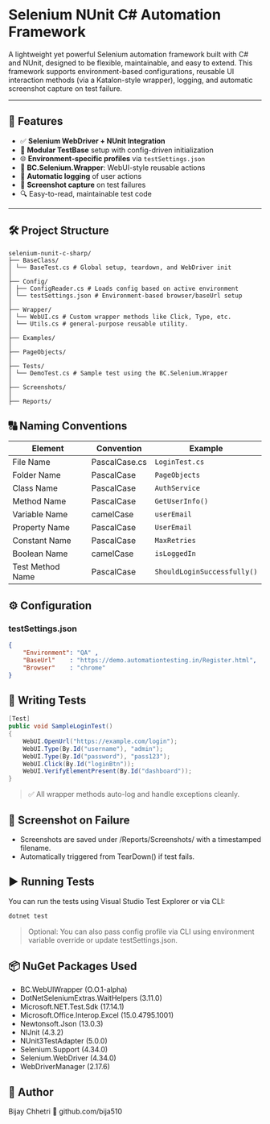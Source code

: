 # Selenium NUnit C# Automation Framework

A lightweight yet powerful Selenium automation framework built with C# and NUnit, designed to be flexible, maintainable, and easy to extend. This framework supports environment-based configurations, reusable UI interaction methods (via a Katalon-style wrapper), logging, and automatic screenshot capture on test failure.

---

## 🚀 Features

- ✅ **Selenium WebDriver + NUnit Integration**
- 🧱 **Modular TestBase** setup with config-driven initialization
- 🌐 **Environment-specific profiles** via `testSettings.json`
- 🔁 **BC.Selenium.Wrapper**: WebUI-style reusable actions
- 📝 **Automatic logging** of user actions
- 📸 **Screenshot capture** on test failures
- 🔍 Easy-to-read, maintainable test code

---

## 🛠 Project Structure
```
selenium-nunit-c-sharp/
├── BaseClass/
│ └── BaseTest.cs # Global setup, teardown, and WebDriver init
│
├── Config/
│ ├── ConfigReader.cs # Loads config based on active environment
│ └── testSettings.json # Environment-based browser/baseUrl setup
│
├── Wrapper/
│ └── WebUI.cs # Custom wrapper methods like Click, Type, etc.
│ └── Utils.cs # general-purpose reusable utility.
│
├── Examples/
│
├── PageObjects/
│
├── Tests/
│ └── DemoTest.cs # Sample test using the BC.Selenium.Wrapper
│
├── Screenshots/
│
├── Reports/

```
## 🔠 Naming Conventions

| Element          | Convention    | Example               |
|------------------|---------------|-----------------------|
| File Name        | PascalCase.cs | `LoginTest.cs`        |
| Folder Name      | PascalCase    | `PageObjects`         |
| Class Name       | PascalCase   | `AuthService`         |
| Method Name      | PascalCase   | `GetUserInfo()`       |
| Variable Name    | camelCase    | `userEmail`           |
| Property Name    | PascalCase   | `UserEmail`           |
| Constant Name    | PascalCase   | `MaxRetries`          |
| Boolean Name     | camelCase    | `isLoggedIn`          |
| Test Method Name | PascalCase   | `ShouldLoginSuccessfully()` |



## ⚙️ Configuration

### testSettings.json

```json
{
    "Environment": "QA" ,
    "BaseUrl"    : "https://demo.automationtesting.in/Register.html",
    "Browser"    : "chrome"
}

```

## 🧪 Writing Tests
```csharp
[Test]
public void SampleLoginTest()
{
    WebUI.OpenUrl("https://example.com/login");
    WebUI.Type(By.Id("username"), "admin");
    WebUI.Type(By.Id("password"), "pass123");
    WebUI.Click(By.Id("loginBtn"));
    WebUI.VerifyElementPresent(By.Id("dashboard"));
}
```
> ✅ All wrapper methods auto-log and handle exceptions cleanly.

## 📸 Screenshot on Failure
- Screenshots are saved under /Reports/Screenshots/ with a timestamped filename.
- Automatically triggered from TearDown() if test fails.

## ▶️ Running Tests
You can run the tests using Visual Studio Test Explorer or via CLI:
```bash
dotnet test
```
> Optional: You can also pass config profile via CLI using environment variable override or update testSettings.json.

## 📦 NuGet Packages Used
- BC.WebUlWrapper (O.O.1-alpha)
- DotNetSeleniumExtras.WaitHelpers (3.11.0)
- Microsoft.NET.Test.Sdk (17.14.1)
- Microsoft.Office.lnterop.Excel (15.0.4795.1001)
- Newtonsoft.Json (13.0.3)
- NIJnit (4.3.2)
- NUnit3TestAdapter (5.0.0)
- Selenium.Support (4.34.0)
- Selenium.WebDriver (4.34.0)
- WebDriverManager (2.17.6)

## 👥 Author
Bijay Chhetri
🔗 github.com/bija510
